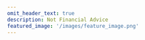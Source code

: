 ```yaml
---
omit_header_text: true
description: Not Financial Advice
featured_image: '/images/feature_image.png'
---
```

